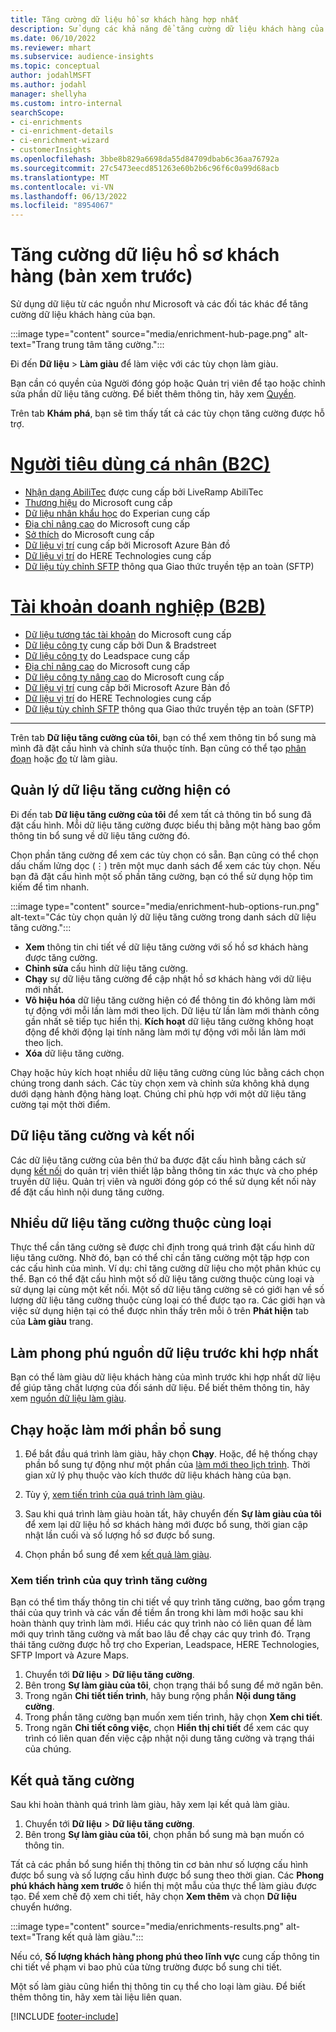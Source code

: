 ```yaml
---
title: Tăng cường dữ liệu hồ sơ khách hàng hợp nhất
description: Sử dụng các khả năng để tăng cường dữ liệu khách hàng của bạn.
ms.date: 06/10/2022
ms.reviewer: mhart
ms.subservice: audience-insights
ms.topic: conceptual
author: jodahlMSFT
ms.author: jodahl
manager: shellyha
ms.custom: intro-internal
searchScope:
- ci-enrichments
- ci-enrichment-details
- ci-enrichment-wizard
- customerInsights
ms.openlocfilehash: 3bbe8b829a6698da55d84709dbab6c36aa76792a
ms.sourcegitcommit: 27c5473eecd851263e60b2b6c96f6c0a99d68acb
ms.translationtype: MT
ms.contentlocale: vi-VN
ms.lasthandoff: 06/13/2022
ms.locfileid: "8954067"
---
```

# <a name="enrichment-for-customer-profiles-preview"></a>Tăng cường dữ liệu hồ sơ khách hàng (bản xem trước)

Sử dụng dữ liệu từ các nguồn như Microsoft và các đối tác khác để tăng cường dữ liệu khách hàng của bạn.

:::image type="content" source="media/enrichment-hub-page.png" alt-text="Trang trung tâm tăng cường.":::

Đi đến **Dữ liệu** > **Làm giàu** để làm việc với các tùy chọn làm giàu.  

Bạn cần có quyền của Người đóng góp hoặc Quản trị viên để tạo hoặc chỉnh sửa phần dữ liệu tăng cường. Để biết thêm thông tin, hãy xem [Quyền](permissions.md).

Trên tab **Khám phá**, bạn sẽ tìm thấy tất cả các tùy chọn tăng cường được hỗ trợ.

# <a name="individual-consumers-b-to-c"></a>[Người tiêu dùng cá nhân (B2C)](#tab/b2c)

- [Nhận dạng AbiliTec](enrichment-liveramp.md) được cung cấp bởi LiveRamp AbiliTec
- [Thương hiệu](enrichment-microsoft.md) do Microsoft cung cấp
- [Dữ liệu nhân khẩu học](enrichment-experian.md) do Experian cung cấp
- [Địa chỉ nâng cao](enrichment-enhanced-addresses.md) do Microsoft cung cấp
- [Sở thích](enrichment-microsoft.md) do Microsoft cung cấp
- [Dữ liệu vị trí](enrichment-azure-maps.md) cung cấp bởi Microsoft Azure Bản đồ
- [Dữ liệu vị trí](enrichment-here.md) do HERE Technologies cung cấp
- [Dữ liệu tùy chỉnh SFTP](enrichment-SFTP-custom-import.md) thông qua Giao thức truyền tệp an toàn (SFTP)

# <a name="business-accounts-b-to-b"></a>[Tài khoản doanh nghiệp (B2B)](#tab/b2b)

- [Dữ liệu tương tác tài khoản](enrichment-office.md) do Microsoft cung cấp
- [Dữ liệu công ty](enrichment-dnb.md) cung cấp bởi Dun & Bradstreet
- [Dữ liệu công ty](enrichment-leadspace.md) do Leadspace cung cấp
- [Địa chỉ nâng cao](enrichment-enhanced-addresses.md) do Microsoft cung cấp
- [Dữ liệu công ty nâng cao](enrichment-enhanced-company-data.md) do Microsoft cung cấp
- [Dữ liệu vị trí](enrichment-azure-maps.md) cung cấp bởi Microsoft Azure Bản đồ
- [Dữ liệu vị trí](enrichment-here.md) do HERE Technologies cung cấp
- [Dữ liệu tùy chỉnh SFTP](enrichment-SFTP-custom-import.md) thông qua Giao thức truyền tệp an toàn (SFTP)

---

Trên tab **Dữ liệu tăng cường của tôi**, bạn có thể xem thông tin bổ sung mà mình đã đặt cấu hình và chỉnh sửa thuộc tính. Bạn cũng có thể tạo [phân đoạn](segments.md) hoặc [đo](measures.md) từ làm giàu.

## <a name="manage-existing-enrichments"></a>Quản lý dữ liệu tăng cường hiện có

Đi đến tab **Dữ liệu tăng cường của tôi** để xem tất cả thông tin bổ sung đã đặt cấu hình. Mỗi dữ liệu tăng cường được biểu thị bằng một hàng bao gồm thông tin bổ sung về dữ liệu tăng cường đó.

Chọn phần tăng cường để xem các tùy chọn có sẵn. Bạn cũng có thể chọn dấu chấm lửng dọc (&vellip;) trên một mục danh sách để xem các tùy chọn. Nếu bạn đã đặt cấu hình một số phần tăng cường, bạn có thể sử dụng hộp tìm kiếm để tìm nhanh.

:::image type="content" source="media/enrichment-hub-options-run.png" alt-text="Các tùy chọn quản lý dữ liệu tăng cường trong danh sách dữ liệu tăng cường.":::

- **Xem** thông tin chi tiết về dữ liệu tăng cường với số hồ sơ khách hàng được tăng cường.
- **Chỉnh sửa** cấu hình dữ liệu tăng cường.
- **Chạy** sự dữ liệu tăng cường để cập nhật hồ sơ khách hàng với dữ liệu mới nhất.
- **Vô hiệu hóa** dữ liệu tăng cường hiện có để thông tin đó không làm mới tự động với mỗi lần làm mới theo lịch. Dữ liệu từ lần làm mới thành công gần nhất sẽ tiếp tục hiển thị. **Kích hoạt** dữ liệu tăng cường không hoạt động để khởi động lại tính năng làm mới tự động với mỗi lần làm mới theo lịch.
- **Xóa** dữ liệu tăng cường.

Chạy hoặc hủy kích hoạt nhiều dữ liệu tăng cường cùng lúc bằng cách chọn chúng trong danh sách. Các tùy chọn xem và chỉnh sửa không khả dụng dưới dạng hành động hàng loạt. Chúng chỉ phù hợp với một dữ liệu tăng cường tại một thời điểm.

## <a name="enrichments-and-connections"></a>Dữ liệu tăng cường và kết nối

Các dữ liệu tăng cường của bên thứ ba được đặt cấu hình bằng cách sử dụng [kết nối](connections.md) do quản trị viên thiết lập bằng thông tin xác thực và cho phép truyền dữ liệu. Quản trị viên và người đóng góp có thể sử dụng kết nối này để đặt cấu hình nội dung tăng cường.  

## <a name="multiple-enrichments-of-the-same-type"></a>Nhiều dữ liệu tăng cường thuộc cùng loại

Thực thể cần tăng cường sẽ được chỉ định trong quá trình đặt cấu hình dữ liệu tăng cường. Nhờ đó, bạn có thể chỉ cần tăng cường một tập hợp con các cấu hình của mình. Ví dụ: chỉ tăng cường dữ liệu cho một phân khúc cụ thể. Bạn có thể đặt cấu hình một số dữ liệu tăng cường thuộc cùng loại và sử dụng lại cùng một kết nối. Một số dữ liệu tăng cường sẽ có giới hạn về số lượng dữ liệu tăng cường thuộc cùng loại có thể được tạo ra. Các giới hạn và việc sử dụng hiện tại có thể được nhìn thấy trên mỗi ô trên **Phát hiện** tab của **Làm giàu** trang.

## <a name="enrich-data-sources-before-unification"></a>Làm phong phú nguồn dữ liệu trước khi hợp nhất

Bạn có thể làm giàu dữ liệu khách hàng của mình trước khi hợp nhất dữ liệu để giúp tăng chất lượng của đối sánh dữ liệu. Để biết thêm thông tin, hãy xem [nguồn dữ liệu làm giàu](data-sources-enrichment.md).

## <a name="run-or-refresh-enrichments"></a>Chạy hoặc làm mới phần bổ sung

1. Để bắt đầu quá trình làm giàu, hãy chọn **Chạy**. Hoặc, để hệ thống chạy phần bổ sung tự động như một phần của [làm mới theo lịch trình](system.md#schedule-tab). Thời gian xử lý phụ thuộc vào kích thước dữ liệu khách hàng của bạn.

1. Tùy ý, [xem tiến trình của quá trình làm giàu](#see-the-progress-of-the-enrichment-process).

1. Sau khi quá trình làm giàu hoàn tất, hãy chuyển đến **Sự làm giàu của tôi** để xem lại dữ liệu hồ sơ khách hàng mới được bổ sung, thời gian cập nhật lần cuối và số lượng hồ sơ được bổ sung.

1. Chọn phần bổ sung để xem [kết quả làm giàu](#enrichment-results).

### <a name="see-the-progress-of-the-enrichment-process"></a>Xem tiến trình của quy trình tăng cường

Bạn có thể tìm thấy thông tin chi tiết về quy trình tăng cường, bao gồm trạng thái của quy trình và các vấn đề tiềm ẩn trong khi làm mới hoặc sau khi hoàn thành quy trình làm mới. Hiểu các quy trình nào có liên quan để làm mới quy trình tăng cường và mất bao lâu để chạy các quy trình đó. Trạng thái tăng cường được hỗ trợ cho Experian, Leadspace, HERE Technologies, SFTP Import và Azure Maps.

1. Chuyển tới **Dữ liệu** > **Dữ liệu tăng cường**.
1. Bên trong **Sự làm giàu của tôi**, chọn trạng thái bổ sung để mở ngăn bên.
1. Trong ngăn **Chi tiết tiến trình**, hãy bung rộng phần **Nội dung tăng cường**.
1. Trong phần tăng cường bạn muốn xem tiến trình, hãy chọn **Xem chi tiết**.
1. Trong ngăn **Chi tiết công việc**, chọn **Hiển thị chi tiết** để xem các quy trình có liên quan đến việc cập nhật nội dung tăng cường và trạng thái của chúng.

## <a name="enrichment-results"></a>Kết quả tăng cường

Sau khi hoàn thành quá trình làm giàu, hãy xem lại kết quả làm giàu.

1. Chuyển tới **Dữ liệu** > **Dữ liệu tăng cường**.
1. Bên trong **Sự làm giàu của tôi**, chọn phần bổ sung mà bạn muốn có thông tin.

Tất cả các phần bổ sung hiển thị thông tin cơ bản như số lượng cấu hình được bổ sung và số lượng cấu hình được bổ sung theo thời gian. Các **Phong phú khách hàng xem trước** ô hiển thị một mẫu của thực thể làm giàu được tạo. Để xem chế độ xem chi tiết, hãy chọn **Xem thêm** và chọn **Dữ liệu** chuyển hướng.

:::image type="content" source="media/enrichments-results.png" alt-text="Trang kết quả làm giàu.":::

Nếu có, **Số lượng khách hàng phong phú theo lĩnh vực** cung cấp thông tin chi tiết về phạm vi bao phủ của từng trường được bổ sung chi tiết.

Một số làm giàu cũng hiển thị thông tin cụ thể cho loại làm giàu. Để biết thêm thông tin, hãy xem tài liệu liên quan.

[!INCLUDE [footer-include](includes/footer-banner.md)]
